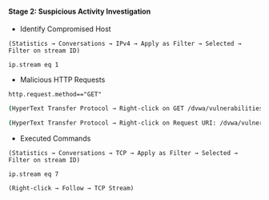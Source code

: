 #### Stage 2: Suspicious Activity Investigation

- Identify Compromised Host

`(Statistics → Conversations → IPv4 → Apply as Filter → Selected → Filter on stream ID)`

`ip.stream eq 1`

- Malicious HTTP Requests

`http.request.method=="GET"`

```sh
(HyperText Transfer Protocol → Right-click on GET /dvwa/vulnerabilities/sqli → Copy → All Visible Items)

(HyperText Transfer Protocol → Right-click on Request URI: /dvwa/vulnerabilities/exec → Copy → Value)
```

- Executed Commands

`(Statistics → Conversations → TCP → Apply as Filter → Selected → Filter on stream ID)`

`ip.stream eq 7`

`(Right-click → Follow → TCP Stream)`
